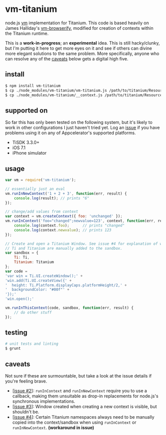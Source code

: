 # vm-titanium

node.js [vm](http://nodejs.org/api/vm.html) implementation for Titanium. This code is based heavily on James Halliday's [vm-browserify](https://github.com/substack/vm-browserify), modified for creation of contexts within the Titanium runtime.

This is a **work-in-progress**; an **experimental** idea. This is still hacky/clunky, but I'm putting it here to get more eyes on it and see if others can divine more elegant solutions to the same problem. More specifically, anyone who can resolve any of the [caveats](caveats) below gets a digital high five.

## install

```bash
$ npm install vm-titanium
$ cp ./node_modules/vm-titanium/vm-titanium.js /path/to/titanium/Resources
$ cp ./node_modules/vm-titanium/__context.js /path/to/titanium/Resources
```

## supported on

So far this has only been tested on the following system, but it's likely to work in other configurations I just haven't tried yet. Log an [issue](https://github.com/tonylukasavage/vm-titanium/issues) if you have problems using it on any of Appcelerator's supported platforms.

* TiSDK 3.3.0+
* iOS 7.1
* iPhone simulator

## usage

```js
var vm = require('vm-titanium');

// essentially just an eval
vm.runInNewContext('1 + 2 + 3', function(err, result) {
	console.log(result); // prints "6"
});

// change/add values from context
var context = vm.createContext({ foo: 'unchanged' });
vm.runInContext('foo="changed";newvalue=123', context, function(err, result) {
	console.log(context.foo);      // prints "changed"
	console.log(context.newvalue); // prints 123
});

// Create and open a Titanium Window. See issue #4 for explanation of why
// Ti and Titanium are manually added to the sandbox.
var sandbox = {
	Ti: Ti,
	Titanium: Titanium
};
var code =
'var win = Ti.UI.createWindow();' +
'win.add(Ti.UI.createView({' +
'  height: Ti.Platform.displayCaps.platformHeight/2,' +
'  backgroundColor: "#00f"' +
'});'
'win.open();'

vm.runInThisContext(code, sandbox, function(err, result) {
	// do other stuff
});
```

## testing

```bash
# unit tests and linting
$ grunt
```

## caveats

Not sure if these are surmountable, but take a look at the issue details if you're feeling brave.

* [[issue #2](https://github.com/tonylukasavage/vm-titanium/issues/2)]: `runInContext` and `runInNewContext` require you to use a callback, making them unsuitable as drop-in replacements for node.js's synchronous implementations.
* [[issue #3](https://github.com/tonylukasavage/vm-titanium/issues/3)]: Window created when creating a new context is visible, but shouldn't be.
* [[issue #4](https://github.com/tonylukasavage/vm-titanium/issues/4)]: Certain Titanium namespaces always need to be manually copied into the context/sandbox when using `runInContext` or `runInNewContext`. **(workaround in issue)**


